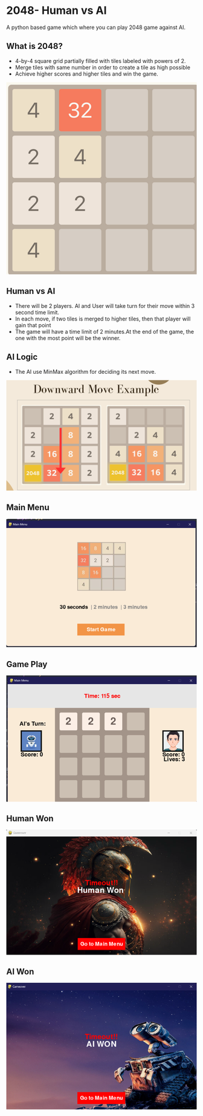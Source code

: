 # 2048- Human vs AI
A python based game which where you can play 2048 game against AI.

## What is 2048?
- 4-by-4 square grid partially filled with tiles labeled with powers of 2.  
- Merge tiles with same number in order to create a tile as high possible
- Achieve higher scores and higher tiles and win the game.

![Alt text](image-1.png)


## Human vs AI

- There will be 2 players. AI and User will take turn for their move within 3 second time limit.
- In each move, if two tiles is merged to higher tiles,  then that player will gain that point
- The game will have a time limit of 2 minutes.At the end of the game, the one with the most point will be the winner.

## AI Logic
- The AI use MinMax algorithm for deciding its next move.

![Alt text](example.png)

## Main Menu
![Alt text](start.png)

## Game Play
![Alt text](gameplay.png)

## Human Won
![Alt text](Hwon.png)

## AI Won
![Alt text](aiwon.png)